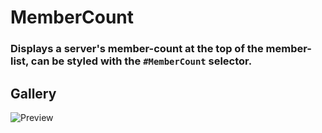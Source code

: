 # MemberCount
### Displays a server's member-count at the top of the member-list, can be styled with the `#MemberCount` selector.

## Gallery
![Preview](https://raw.githubusercontent.com/Arashiryuu/crap/master/BdApi/MemberCount/MemberCounter.png)
